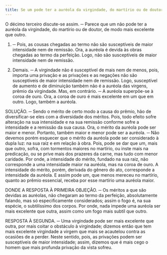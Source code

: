```yaml
---
title: Se um pode ter a auréola da virgindade, do martírio ou de doutor, de modo mais excelente que outro
---
```


O décimo terceiro discute-se assim. ─ Parece que um não pode ter a auréola da virgindade, do martírio ou de doutor, de modo mais excelente que outro.  

1. ─ Pois, as cousas chegadas ao termo não são susceptíveis de maior intensidade nem de remissão. Ora, a auréola é devida às obras chegadas ao termo da perfeição. Logo, não são susceptíveis de maior intensidade nem de remissão.  

2. Demais. ─ A virgindade não é susceptível de mais nem de menos, pois, importa uma privação e as privações e as negações não são susceptíveis de maior intensidade nem de remissão. Logo, susceptível de aumento e de diminuição também não é a auréola das virgens, prêmio da virgindade.  Mas, em contrário. ─ A auréola superpõe-se à coroa de ouro. Ora, a coroa de ouro é mais excelente em um que em outro. Logo, também a auréola.  

SOLUÇÃO. ─ Sendo o mérito de certo modo a causa do prêmio, hão de diversificar-se eles com a diversidade dos méritos. Pois, todo efeito sofre alteração na sua intensidade e na sua remissão conforme sofre a intensidade e a remissão da sua causa. Ora, o mérito da auréola pode ser maior e menor. Portanto, também maior e menor pode ser a auréola. ─ Não devemos porém esquecer que o mérito da auréola pode ser considerado à dupla luz: na sua raiz e em relação à obra. Pois, pode se dar que um, mais que outro, sofra, com tormentos maiores no martírio, ou inste mais na predicação, ou se prive mais dos prazeres da carne, mas tudo com menor caridade. Por onde, a intensidade do mérito, fundado na sua raiz, não corresponde a uma intensidade maior na auréola, mas na coroa de ouro. A intensidade do mérito, porém, derivada do gênero do ato, corresponde a intensidade da auréola. E assim pode um, que menos mereceu no martírio, quanto ao prêmio essencial, receba por esse martírio uma auréola maior.  

DONDE A RESPOSTA À PRIMEIRA OBJEÇÃO. ─ Os méritos a que são devidas as auréolas, não chegaram ao termo da perfeição, absolutamente falando, mas só especificamente considerados; assim o fogo é, na sua espécie, o subtilíssimo dos corpos. Por onde, nada impede uma auréola ser mais excelente que outra, assim como um fogo mais subtíl que outro.  

RESPOSTA À SEGUNDA. ─ Uma virgindade pode ser mais excelente que outra, por mais coitar o obstáculo à virgindade; dizemos então que tem mais excelente virgindade a virgem que mais se acautelou contra as ocasiões de a perder. Neste sentido, pois, as privações podem ser susceptíveis de maior intensidade; assim, dizemos que é mais cego o homem que mais profunda privação da vista sofreu.
